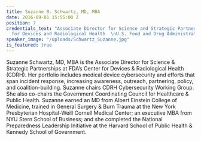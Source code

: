 ```yaml
---
title: Suzanne B. Schwartz, MD, MBA
date: 2016-09-01 15:55:00 Z
position: 7
credentials_text: "Associate Director for Science and Strategic Partnerships  \nCenter
  for Devices and Radiological Health  \nU.S. Food and Drug Administration  "
speaker_image: "/uploads/Schwartz_Suzanne.jpg"
is_featured: true
---
```


Suzanne Schwartz, MD, MBA is the Associate Director for Science & Strategic Partnerships at FDA’s Center for Devices & Radiological Health (CDRH). Her portfolio includes medical device cybersecurity and efforts that span incident response, increasing awareness, outreach, partnering, policy, and coalition-building. Suzanne chairs CDRH Cybersecurity Working Group. She also co-chairs the Government Coordinating Council for Healthcare & Public Health. Suzanne earned an MD from Albert Einstein College of Medicine, trained in General Surgery & Burn Trauma at the New York Presbyterian Hospital-Weill Cornell Medical Center; an executive MBA from NYU Stern School of Business; and she completed the National Preparedness Leadership Initiative at the Harvard School of Public Health & Kennedy School of Government.